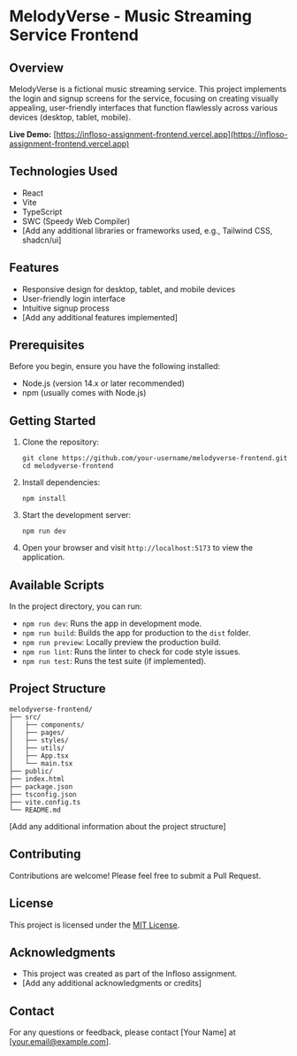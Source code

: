 # MelodyVerse - Music Streaming Service Frontend

## Overview

MelodyVerse is a fictional music streaming service. This project implements the login and signup screens for the service, focusing on creating visually appealing, user-friendly interfaces that function flawlessly across various devices (desktop, tablet, mobile).

**Live Demo:** [https://infloso-assignment-frontend.vercel.app](https://infloso-assignment-frontend.vercel.app)

## Technologies Used

- React
- Vite
- TypeScript
- SWC (Speedy Web Compiler)
- [Add any additional libraries or frameworks used, e.g., Tailwind CSS, shadcn/ui]

## Features

- Responsive design for desktop, tablet, and mobile devices
- User-friendly login interface
- Intuitive signup process
- [Add any additional features implemented]

## Prerequisites

Before you begin, ensure you have the following installed:
- Node.js (version 14.x or later recommended)
- npm (usually comes with Node.js)

## Getting Started

1. Clone the repository:
   ```
   git clone https://github.com/your-username/melodyverse-frontend.git
   cd melodyverse-frontend
   ```

2. Install dependencies:
   ```
   npm install
   ```

3. Start the development server:
   ```
   npm run dev
   ```

4. Open your browser and visit `http://localhost:5173` to view the application.

## Available Scripts

In the project directory, you can run:

- `npm run dev`: Runs the app in development mode.
- `npm run build`: Builds the app for production to the `dist` folder.
- `npm run preview`: Locally preview the production build.
- `npm run lint`: Runs the linter to check for code style issues.
- `npm run test`: Runs the test suite (if implemented).

## Project Structure

```
melodyverse-frontend/
├── src/
│   ├── components/
│   ├── pages/
│   ├── styles/
│   ├── utils/
│   ├── App.tsx
│   └── main.tsx
├── public/
├── index.html
├── package.json
├── tsconfig.json
├── vite.config.ts
└── README.md
```

[Add any additional information about the project structure]

## Contributing

Contributions are welcome! Please feel free to submit a Pull Request.

## License

This project is licensed under the [MIT License](LICENSE).

## Acknowledgments

- This project was created as part of the Infloso assignment.
- [Add any additional acknowledgments or credits]

## Contact

For any questions or feedback, please contact [Your Name] at [your.email@example.com].